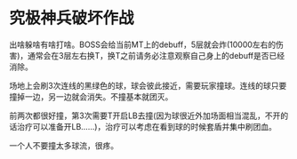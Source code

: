 # 究极神兵破坏作战

出啥躲啥有啥打啥。BOSS会给<Role name="tank" />当前MT上<Status :id="369" name="吸附式炸弹" />的debuff，5层就会炸(10000左右的伤害)，通常会在3层左右换T，换T之前请务必注意观察自己身上的debuff是否已经消除。

场地上会刷3次连线的黑绿色的球，球会彼此接近，需要玩家撞球。连线的球只要撞掉一边，另一边就会消失。不撞基本就团灭。

前两次都很好撞，第3次需要<Role name="tank" />T开启LB去撞(因为球很近外加场面相当混乱，不开的话治疗可以准备开LB……)，<Role name="healer" />治疗可以考虑在看到球的时候套盾并集中刷团血。

一个人不要撞太多球流，很疼。
